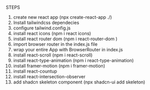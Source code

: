 STEPS 

1. create new react app (npx create-react-app ./)
2. Install tailwindcss dependecies
3. configure tailwind.config.js
4. install react icons (npm i react icons)
5. install react router dom  (npm i react-router-dom )
6. import browser router in the index.js file
7. wrap your entire App with BrowserRouter in index.js
8. install react-scroll (npm i react-scroll)
9. install react-type-animation (npm i
react-type-animation)
10. install framer-motion (npm i framer-motion)
11. install react-countup
12. install react-intersection-observer
13. add shadcn skeleton component (npx shadcn-ui add skeleton)

